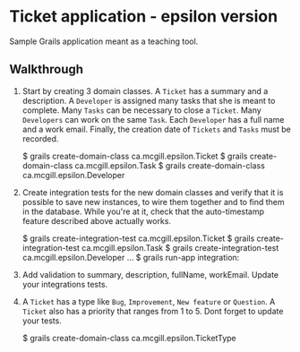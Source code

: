Ticket application - epsilon version
================================================================================

Sample Grails application meant as a teaching tool.

Walkthrough
--------------------------------------------------------------------------------

1. Start by creating 3 domain classes. A `Ticket` has a summary and a
   description. A `Developer` is assigned many tasks that she is meant to
   complete. Many `Tasks` can be necessary to close a `Ticket`. Many
   `Developers` can work on the same `Task`. Each `Developer` has a full name
   and a work email. Finally, the creation date of `Tickets` and `Tasks` must be
   recorded.

      $ grails create-domain-class ca.mcgill.epsilon.Ticket
      $ grails create-domain-class ca.mcgill.epsilon.Task
      $ grails create-domain-class ca.mcgill.epsilon.Developer

1. Create integration tests for the new domain classes and verify that it is
   possible to save new instances, to wire them together and to find them in the
   database. While you're at it, check that the auto-timestamp feature described
   above actually works.

      $ grails create-integration-test ca.mcgill.epsilon.Ticket
      $ grails create-integration-test ca.mcgill.epsilon.Task
      $ grails create-integration-test ca.mcgill.epsilon.Developer
      ...
      $ grails run-app integration:

1. Add validation to summary, description, fullName, workEmail. Update your
   integrations tests.

1. A `Ticket` has a type like `Bug`, `Improvement`, `New feature` or `Question`.
   A `Ticket` also has a priority that ranges from 1 to 5. Dont forget to update
   your tests.

      $ grails create-domain-class ca.mcgill.epsilon.TicketType

